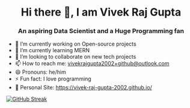 
<div align="center">

# Hi there 👋, I am Vivek Raj Gupta

<h3>An aspiring Data Scientist and a Huge Programming fan</h3>

</div>

- 🔭 I’m currently working on Open-source projects 
- 🌱 I’m currently learning MERN
- 👯 I’m looking to collaborate on new tech projects
- 📫 How to reach me: vivekrajgupta2002+github@outlook.com
- 😄 Pronouns: he/him
- ⚡ Fun fact: I love programming
- 🖖 Personal Site: https://vivek-raj-gupta-2002.github.io/


[![GitHub Streak](https://streak-stats.demolab.com?user=Vivek-raj-gupta-2002)](https://git.io/streak-stats)
